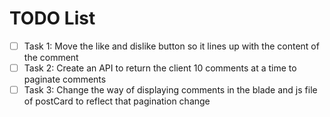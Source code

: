 # TODO List

- [ ] Task 1: Move the like and dislike button so it lines up with the content of the comment
- [ ] Task 2: Create an API to return the client 10 comments at a time to paginate comments
- [ ] Task 3: Change the way of displaying comments in the blade and js file of postCard to reflect that pagination change